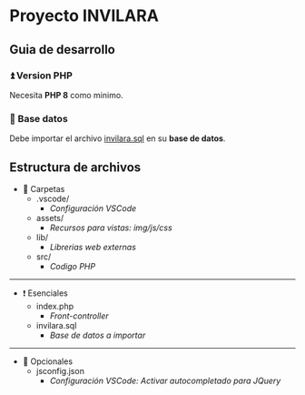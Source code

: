 # Proyecto INVILARA

## Guia de desarrollo

### ⏫ Version PHP

Necesita **PHP 8** como minimo.

### 📄 Base datos

Debe importar el archivo [invilara.sql](https://github.com/Rikiub/proyecto-invilara/blob/main/invilara.sql) en su **base de datos**.

## Estructura de archivos

- 📁 Carpetas
    - .vscode/
        - *Configuración VSCode*
    - assets/
        - *Recursos para vistas: img/js/css*
    - lib/
        - *Librerias web externas*
    - src/
        - *Codigo PHP*

---

- ❗ Esenciales
    - index.php 
        - *Front-controller*
    - invilara.sql
        - *Base de datos a importar*

---

- 🔵 Opcionales
    - jsconfig.json
        - *Configuración VSCode: Activar autocompletado para JQuery*

